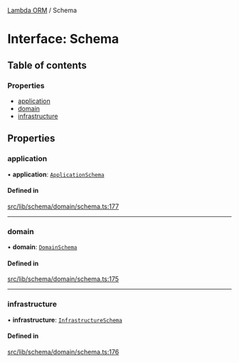 [Lambda ORM](../README.md) / Schema

# Interface: Schema

## Table of contents

### Properties

- [application](Schema.md#application)
- [domain](Schema.md#domain)
- [infrastructure](Schema.md#infrastructure)

## Properties

### application

• **application**: [`ApplicationSchema`](ApplicationSchema.md)

#### Defined in

[src/lib/schema/domain/schema.ts:177](https://github.com/FlavioLionelRita/lambdaorm/blob/abcbd74f/src/lib/schema/domain/schema.ts#L177)

___

### domain

• **domain**: [`DomainSchema`](DomainSchema.md)

#### Defined in

[src/lib/schema/domain/schema.ts:175](https://github.com/FlavioLionelRita/lambdaorm/blob/abcbd74f/src/lib/schema/domain/schema.ts#L175)

___

### infrastructure

• **infrastructure**: [`InfrastructureSchema`](InfrastructureSchema.md)

#### Defined in

[src/lib/schema/domain/schema.ts:176](https://github.com/FlavioLionelRita/lambdaorm/blob/abcbd74f/src/lib/schema/domain/schema.ts#L176)
